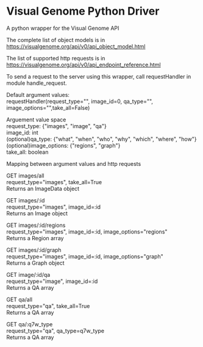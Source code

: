 # Visual Genome Python Driver
A python wrapper for the Visual Genome API

The complete list of object models is in https://visualgenome.org/api/v0/api_object_model.html

The list of supported http requests is in https://visualgenome.org/api/v0/api_endpoint_reference.html

To send a request to the server using this wrapper, call requestHandler in module handle_request.

Default argument values:  
requestHandler(request_type="", image_id=0, qa_type="", image_options="",take_all=False)

Arguement value space  
request_type: {"images", "image", "qa"}  
image_id: int  
(optional)qa_type: {"what", "when", "who", "why", "which", "where", "how"}  
(optional)image_options: {"regions", "graph"}  
take_all: boolean
    
Mapping between argument values and http requests

GET images/all  
request_type="images", take_all=True  
Returns an ImageData object

GET images/:id  
request_type="images", image_id=:id  
Returns an Image object

GET images/:id/regions  
request_type="images", image_id=:id, image_options="regions"  
Returns a Region array

GET images/:id/graph  
request_type="images", image_id=:id, image_options="graph"  
Returns a Graph object

GET image/:id/qa  
request_type="image", image_id=:id  
Returns a QA array

GET qa/all  
request_type="qa", take_all=True  
Returns a QA array

GET qa/:q7w_type  
request_type="qa", qa_type=q7w_type  
Returns a QA array
    
